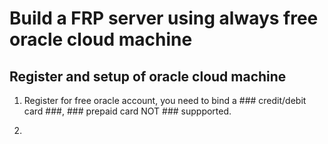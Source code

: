 # Build a FRP server using always free oracle cloud machine #

## Register and setup of oracle cloud machine ##

1. Register for free oracle account, you need to bind a ### credit/debit card ###, ### prepaid card NOT ### suppported.

2. 
